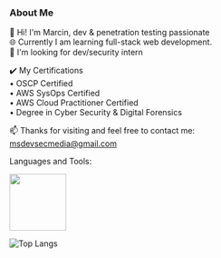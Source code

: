 ### About Me 

🔭 Hi! I'm Marcin, dev & penetration testing passionate   
🌐 Currently I am learning full-stack web development.  
💼 I'm looking for dev/security intern  
  
✔️ My Certifications  
• OSCP Certified  
• AWS SysOps Certified  
• AWS Cloud Practitioner Certified  
• Degree in Cyber Security & Digital Forensics  
      
📫 Thanks for visiting and feel free to contact me: msdevsecmedia@gmail.com

Languages and Tools:  
  
<img src ="https://github.com/msdevsec/msdevsec/assets/63856206/135c31a7-5c1c-435e-9734-3589ff1bbc50" width="100" height="100">

![Top Langs](https://github-readme-stats.vercel.app/api/top-langs/?username=msdevsec&layout=compact)

